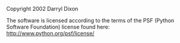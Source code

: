 Copyright 2002 Darryl Dixon

The software is licensed according to the terms of the PSF (Python Software Foundation) license found here: http://www.python.org/psf/license/
